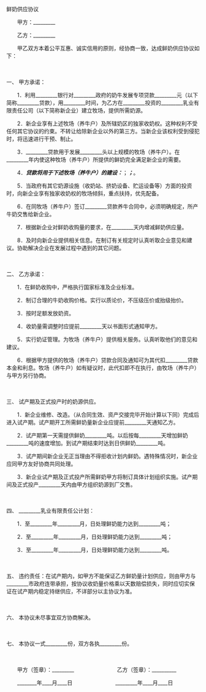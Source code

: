 



鲜奶供应协议



 

　　甲方：_________　　

　　乙方：_________　　

　　甲乙双方本着公平互惠、诚实信用的原则，经协商一致，达成鲜奶供应协议如下：

　　

一、
甲方承诺：

　　1．利用_________银行对_________政府的奶牛发展专项贷款_________元（以下简称_________贷款），用_________时间，为乙方在_________投资的_________乳业有限责任公司（以下简称新企业）建立牧场，提供所需奶源。

　　2．新企业享有上述牧场（养牛户）及所辖奶区的独家收奶权。这种权利不受任何其它协议的约束。不转让给除新企业以外的第三方。当新企业该权利受到侵犯时，将迅速进行干预、制止。

　　3．_________贷款用于发展_________头以上规模的牧场（养牛户）。在_________年内使这种牧场（养牛户）所提供的鲜奶完全满足新企业的需要。

　　4．_________贷款将用于下述牧场（养牛户）的建设：_________；_________；_________。

　　5．当政府有其它奶源设施（收奶站、挤奶设备、贮运设备等）方面的投资时，向新企业享有独家收奶权的牧场倾斜，重点扶持，优先配备。

　　6．在同牧场（养牛户）签订_________贷款养牛合同中，必须明确规定，所产牛奶交售给新企业。

　　7．根据新企业对鲜奶收购量的要求，在_________天内增减鲜奶供应量。

　　8．及时向新企业提供相关信息。在制订有关规定时认真听取企业意见和建议。协助解决企业在发展过程中遇到的其它问题。

　　

二、
乙方承诺：

　　1．在鲜奶收购中，严格执行国家标准及企业标准。

　　2．制订合理的牛奶收购价格。实行以质论价，不压级压价或抬级抬价。

　　3．按时足额发放奶资。

　　4．收奶量需调整时应提前_________天以书面形式通知甲方。

　　5．实行奶证管理。为牧场（养牛户）提供相关服务。认真听取他们的意见和建议。

　　6．根据甲方提供的牧场（养牛户）贷款合同及通知可为其代扣_________贷款本金和利息。牧场（养牛户）如有疑议时，此代扣即不在执行，由牧场（养牛户）与甲方另行协商。

　　

三、
试产期及正式投产时的奶源供应。

　　1．新企业维修、改造。（从合同生效、资产交接完毕开始计算以下同）完成后进入试产期。试产期开工所需鲜奶量新企业应提前_________天通知乙方。

　　2．试产期第一天需提供鲜奶_________吨。以后按每_________天增加鲜奶_________吨的速度增加。到试产期结束时达到日供鲜奶_________吨。

　　3．试产期间新企业无正当理由不得拒收计划内鲜奶。遇特殊情况时，新企业应同甲方友好协商共同处理。

　　3．新企业试产期及正式投产所需鲜奶甲方将制订具体计划组织实施。试产期间及正式投产_________天内由甲方组织奶源到厂交售。

　　

四、
_________乳业有限责任公计划：

　　1．至_________年_________月，日处理鲜奶能力达到_________吨；

　　2．至_________年_________月，日处理鲜奶能力达到_________吨；

　　3．至_________年_________月，日处理鲜奶能力达到_________吨。

　　

五、
违约责任：在试产期内，如甲方不能保证乙方鲜奶量计划供应，则由甲方与_________市政府连带承担，按协议收奶量价格乘以天数赔偿损失，同时应切实保证在试产期内稳定持继供应，不详部分以主协议为准。

　　

六、
本协议未尽事宜双方协商解决。

　　

七、
本协议一式_________份，双方各执_________份。　　

　　

　　甲方（签章）：_________　　　　　　　　乙方（签章）：__________

　　________年____月____日　　　　　　　　_________年____月____日